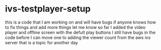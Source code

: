 # ivs-testplayer-setup
this is a code that I am working on and will have bugs if anyone knows how to fix things and add more things let me know
so far I added the video player and offline screen with the defult play buttons I still have bugs in the code before I can move one to adding the viewer count 
from the aws ivs server that is a topic for another day 
